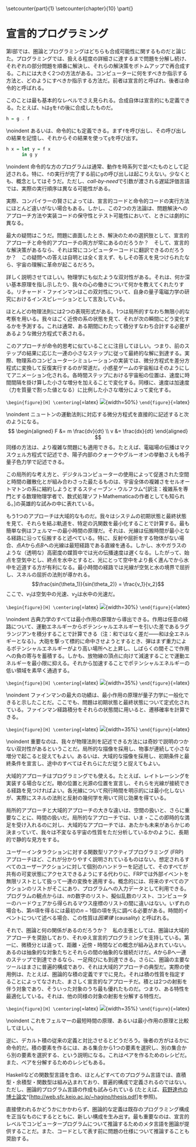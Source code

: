 \setcounter{part}{1}
\setcounter{chapter}{10}
\part{}

# 宣言的プログラミング

第I部では、圏論とプログラミングはどちらも合成可能性に関するものだと論じた。プログラミングでは、扱える程度の詳細さに達するまで問題を分解し続け、それぞれの部分問題を順番に解決し、それらの解決策をボトムアップで再合成する。これには大きく2つの方法がある。コンピューターに何をすべきか指示する方法と、どのようにすべきか指示する方法だ。前者は宣言的と呼ばれ、後者は命令的と呼ばれる。

このことは最も基本的なレベルでさえ見られる。合成自体は宣言的にも定義できる。たとえば、`h`は`g`を`f`の後に合成したものだ。

```haskell
h = g . f
```

\noindent
あるいは、命令的にも定義できる。まず`f`を呼び出し、その呼び出しの結果を記憶し、それからその結果を使って`g`を呼び出す。

```haskell
h x = let y = f x
      in g y
```

\noindent
命令的な方のプログラムは通常、動作を時系列で並べたものとして記述される。特に、`f`の実行が完了する前に`g`の呼び出しは起こりえない。少なくとも、概念としてはそうだ。ただし、*call-by-need*で引数が渡される遅延評価言語では、実際の実行順序は異なる可能性がある。

実際、コンパイラーの賢さによっては、宣言的コードと命令的コードの実行方法にほとんど違いがない場合もある。しかし、この2つの方法論は、問題解決へのアプローチ方法や実装コードの保守性とテスト可能性において、ときには劇的に異なる。

最大の疑問はこうだ。問題に直面したとき、解決のための選択肢として、宣言的アプローチと命令的アプローチの両方が常にあるのだろうか？　そして、宣言的な解決策があるなら、それは常にコンピューターコードに翻訳できるのだろうか？　この疑問への答えは自明とは全く言えず、もしその答えを見つけられたなら、宇宙の理解に革命が起こるだろう。

詳しく説明させてほしい。物理学にも似たような双対性がある。それは、何か深い基本原理を指し示したり、我々の心の働きについて何かを教えてくれたりする。リチャード・ファインマンはこの双対性について、自身の量子電磁力学の研究におけるインスピレーションとして言及している。

ほとんどの物理法則には2つの表現形式がある。1つは局所的すなわち無限小的な考察を用いる。我々はごく近傍の系の状態を見て、それが次の瞬間にどう変化するかを予測する。これは通常、ある期間にわたって積分すなわち合計する必要があるような微分方程式で表される。

このアプローチが命令的思考に似ていることに注目してほしい。つまり、前のステップの結果に応じた一連の小さなステップに従って最終的な解に到達する。実際、物理系のコンピューターシミュレーションの実装では、微分方程式を差分方程式に変換して反復実行するのが常道だ。小惑星ゲームの宇宙船はそのようにしてアニメーション化される。各時間ステップにおける宇宙船の位置は、速度に時間間隔を掛け算した小さな増分を加えることで変化する。同様に、速度は加速度（力を質量で割った値となる）に比例した小さな増分によって変化する。

`\begin{figure}[H] \centering`{=latex}
![](images/asteroids.png){width=50%}
`\end{figure}`{=latex}

\noindent
ニュートンの運動法則に対応する微分方程式を直接的に記述すると次のようになる。
$$
\begin{aligned}
F &= m \frac{dv}{dt} \\
v &= \frac{dx}{dt}
\end{aligned}
$$
同様の方法は、より複雑な問題にも適用できる。たとえば、電磁場の伝播はマクスウェル方程式で記述でき、陽子内部のクォークやグルーオンの挙動さえも格子量子色力学で記述できる。

この局所的な考え方と、デジタルコンピューターの使用によって促進された空間と時間の離散化とが組み合わさった最たるものは、宇宙全体の複雑さをセルオートマトンの系に縮約しようとするスティーブン・ウルフラム^[訳注：複雑系を専門とする数理物理学者で、数式処理ソフトMathematicaの作者としても知られる。]の英雄的な試みの中に表れている。

もう1つのアプローチは大域的なものだ。我々はシステムの初期状態と最終状態を見て、それらを結ぶ軌道を、特定の汎関数を最小化することで計算する。最も簡単な例はフェルマーの最小時間の原理だ。それは、光線は伝搬時間が最小となる経路に沿って伝搬すると述べている。特に、反射や屈折をする物体がない場合、点$A$から点$B$への光線は最短経路である直線を通る。しかし、水やガラスのような（透明な）高密度の媒質中では光の伝播速度は遅くなる。したがって、始点を空気中とし、終点を水中とすると、光にとって空中をより長く進んでから水中を近道する方が有利になる。最小時間の経路では光線が空気と水の境界で屈折し、スネルの屈折の法則が導かれる。
$$\frac{sin(\theta_1)}{sin(\theta_2)} = \frac{v_1}{v_2}$$
ここで、$v_1$は空気中の光速、$v_2$は水中の光速だ。

`\begin{figure}[H] \centering`{=latex}
![](images/snell.jpg){width=30%}
`\end{figure}`{=latex}

\noindent
古典力学のすべては最小作用の原理から導出できる。作用は任意の経路について、運動エネルギーからポテンシャルエネルギーを引いた差であるラグランジアンを積分することで計算できる（注：和ではなく差だ――和は全エネルギーとなる）。大砲を撃って標的に命中させようとするとき、弾はまず重力によるポテンシャルエネルギーがより高い場所へと上昇し、しばらくの間そこで作用への負の寄与を蓄積する。しかも、放物線の頂点に向けて減速することで運動エネルギーを最小限に抑える。それから加速することでポテンシャルエネルギーの低い領域を素早く通過する。

`\begin{figure}[H] \centering`{=latex}
![](images/mortar.jpg){width=35%}
`\end{figure}`{=latex}

\noindent
ファインマンの最大の功績は、最小作用の原理が量子力学に一般化できると示したことだ。ここでも、問題は初期状態と最終状態について定式化されている。ファインマン経路積分をそれらの状態間に用いると、遷移確率を計算できる。

`\begin{figure}[H] \centering`{=latex}
![](images/feynman.jpg){width=35%}
`\end{figure}`{=latex}

\noindent
重要なのは、我々が物理法則を記述できる方法には奇妙で説明のつかない双対性があるということだ。局所的な描像を採用し、物事が連続して小さな増分で起こると捉えてもよい。あるいは、大域的な描像を採用し、初期条件と最終条件を宣言し、途中のすべてはそれらにただ従うと捉えてもよい。

大域的アプローチはプログラミングでも使える。たとえば、レイトレーシングを実装する場合などだ。眼の位置と光源の位置を宣言し、それらを光線が接続できる経路を見つければよい。各光線について飛行時間を明示的には最小化しないが、実際にスネルの法則と反射の幾何学を用いて同じ効果を得ている。

局所的アプローチと大域的アプローチの大きな違いは、空間の扱いと、さらに重要なことに、時間の扱いだ。局所的なアプローチでは、いま・ここの即時的な満足を受け入れるのに対し、大域的なアプローチでは、あたかも未来があらかじめ決まっていて、我々は不変なる宇宙の性質をただ分析しているかのように、長期的で静的な見方をする。

ユーザーインタラクションに対する関数型リアクティブプログラミング (FRP) アプローチほど、これが分かりやすく説明されているものはない。想定されるすべてのユーザーアクションに対して個別のハンドラーを記述して、そのすべてが共有の可変状態にアクセスできるようにする代わりに、FRPでは外部イベントを無限リストとして扱って一連の変換を適用する。概念的には、将来のすべてのアクションのリストがそこにあり、プログラムへの入力データとして利用できる。プログラムの観点からは、$\pi$の数字のリスト、擬似乱数のリスト、コンピューターのハードウェアから得られるマウス座標のリストの間に違いはない。いずれの場合も、第$n$項を得るには最初の$n-1$個の項を先に調べる必要がある。時間的イベントについて述べる場合、この性質は*因果律* (causality) と呼ばれる。

それで、圏論と何の関係があるのだろうか？　私の主張としては、圏論は大域的アプローチを奨励しており、それゆえ宣言的プログラミングを支持している。第一に、微積分とは違って、距離・近傍・時間などの概念が組み込まれていない。あるのは抽象的な対象たちとそれらの間の抽象的な接続だけだ。$A$から$B$へ一連のステップで到達できるなら、一足飛びにも到達できる。さらに、圏論の主要なツールはまさに普遍的構成であり、それは大域的アプローチの典型だ。実際の使用例は、たとえば、圏論的な積の定義ですでに見た。それは積の性質を指定することによってなされた、まさしく宣言的なアプローチだ。積とは2つの射影を伴う対象であり、そういった対象のうち最も優れたものだ。つまり、ある特性を最適化している。それは、他の同様の対象の射影を分解する特性だ。

`\begin{figure}[H] \centering`{=latex}
![](images/productranking.jpg){width=35%}
`\end{figure}`{=latex}

\noindent
これをフェルマーの最短時間の原理、あるいは最小作用の原理と比較してほしい。

逆に、デカルト積の従来の定義と対比させるとどうだろう。後者の方がはるかに命令的だ。積の要素を作るには、ある集合から1つの要素を選択し、別の集合から別の要素を選択する、という説明になる。これはペアを作るためのレシピだ。また、ペアを分解するためのレシピもある。

Haskellなどの関数型言語を含め、ほとんどすべてのプログラム言語では、直積型・余積型・関数型は組み込まれており、普遍的構成で定義されるのではない。ただし、圏論的プログラム言語の作成も試みられている (たとえば、[萩野達也の博士論文](http://web.sfc.keio.ac.jp/~hagino/thesis.pdf)^[<http://web.sfc.keio.ac.jp/~hagino/thesis.pdf>]を参照)。

直接使われるかどうかにかかわらず、圏論的な定義は既存のプログラミング構成を正当なものにするとともに、新しい構成を生み出す。最も重要なのは、宣言的レベルでコンピュータープログラムについて推論するためのメタ言語を圏論が提供することだ。また、コードとして表す前に問題の仕様について推論することも奨励する。
